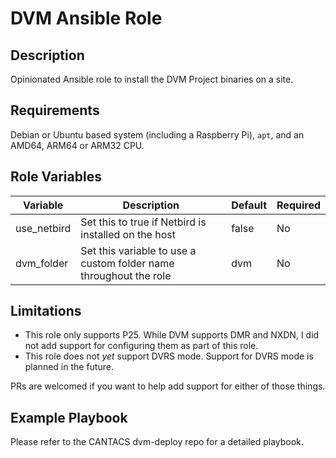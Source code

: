 # DVM Ansible Role

## Description

Opinionated Ansible role to install the DVM Project binaries on a site.

## Requirements

Debian or Ubuntu based system (including a Raspberry Pi), `apt`, and an AMD64, ARM64 or ARM32 CPU.

## Role Variables

| Variable | Description | Default | Required |
|----------|-------------|---------|----------|
| use_netbird | Set this to true if Netbird is installed on the host | false | No |
| dvm_folder | Set this variable to use a custom folder name throughout the role | dvm | No |

## Limitations

- This role only supports P25.  While DVM supports DMR and NXDN, I did not add support for configuring them as part of this role.
- This role does not *yet* support DVRS mode.  Support for DVRS mode is planned in the future.

PRs are welcomed if you want to help add support for either of those things.

## Example Playbook

Please refer to the CANTACS dvm-deploy repo for a detailed playbook.
